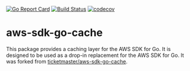 [![Go Report Card][GoReportImg]][GoReportUrl]
[![Build Status][BuildStatusImg]][BuildMasterUrl]
[![codecov][CodecovImg]][CodecovUrl]


# aws-sdk-go-cache

This package provides a caching layer for the AWS SDK for Go. It is designed to be used as a drop-in replacement for the AWS SDK for Go. It was forked from [ticketmaster/aws-sdk-go-cache](https://github.com/ticketmaster/aws-sdk-go-cache).


<!-- Markdown link -->
[GoReportImg]: https://goreportcard.com/badge/github.com/keikoproj/aws-sdk-go-cache
[GoReportUrl]: https://goreportcard.com/report/github.com/keikoproj/aws-sdk-go-cache

[BuildStatusImg]: https://github.com/keikoproj/aws-sdk-go-cache/actions/workflows/unit-test.yml/badge.svg?branch=master
[BuildMasterUrl]: https://github.com/keikoproj/aws-sdk-go-cache/actions/workflows/unit-test.yml

[CodecovImg]: https://codecov.io/gh/keikoproj/aws-sdk-go-cache/branch/master/graph/badge.svg
[CodecovUrl]: https://codecov.io/gh/keikoproj/aws-sdk-go-cache
